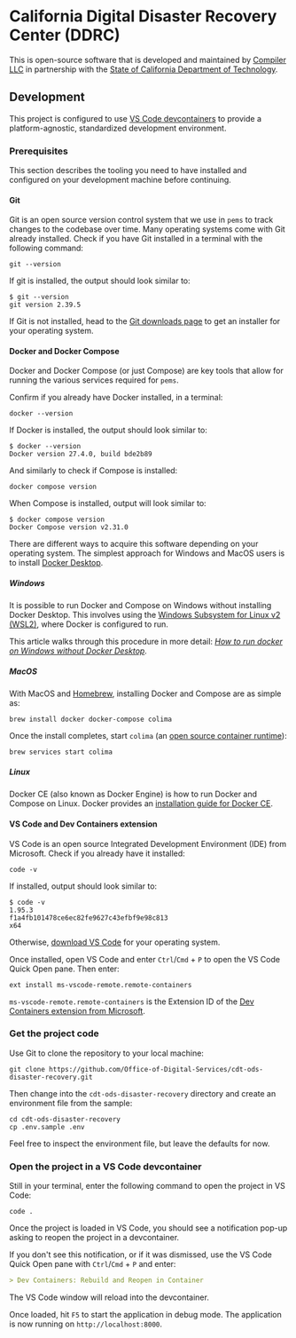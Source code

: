 # California Digital Disaster Recovery Center (DDRC)

This is open-source software that is developed and maintained by [Compiler LLC](https://compiler.la) in partnership with the [State of California Department of Technology](https://cdt.ca.gov).

## Development

This project is configured to use [VS Code devcontainers](https://code.visualstudio.com/docs/devcontainers/containers) to
provide a platform-agnostic, standardized development environment.

### Prerequisites

This section describes the tooling you need to have installed and configured on your development machine before continuing.

#### Git

Git is an open source version control system that we use in `pems` to track changes to the codebase over time. Many operating
systems come with Git already installed. Check if you have Git installed in a terminal with the following command:

```shell
git --version
```

If git is installed, the output should look similar to:

```console
$ git --version
git version 2.39.5
```

If Git is not installed, head to the [Git downloads page](https://git-scm.com/downloads) to get an installer for your operating
system.

#### Docker and Docker Compose

Docker and Docker Compose (or just Compose) are key tools that allow for running the various services required for `pems`.

Confirm if you already have Docker installed, in a terminal:

```shell
docker --version
```

If Docker is installed, the output should look similar to:

```console
$ docker --version
Docker version 27.4.0, build bde2b89
```

And similarly to check if Compose is installed:

```shell
docker compose version
```

When Compose is installed, output will look similar to:

```console
$ docker compose version
Docker Compose version v2.31.0
```

There are different ways to acquire this software depending on your operating system. The simplest approach for Windows and
MacOS users is to install [Docker Desktop](https://docs.docker.com/desktop/).

##### Windows

It is possible to run Docker and Compose on Windows without installing Docker Desktop. This involves using the [Windows Subsystem
for Linux v2 (WSL2)](https://learn.microsoft.com/en-us/windows/wsl/install#step-2-update-to-wsl-2), where Docker is configured
to run.

This article walks through this procedure in more detail:
[_How to run docker on Windows without Docker Desktop_](https://dev.to/_nicolas_louis_/how-to-run-docker-on-windows-without-docker-desktop-hik).

##### MacOS

With MacOS and [Homebrew](https://brew.sh/), installing Docker and Compose are as simple as:

```shell
brew install docker docker-compose colima
```

Once the install completes, start `colima` (an [open source container runtime](https://github.com/abiosoft/colima)):

```shell
brew services start colima
```

##### Linux

Docker CE (also known as Docker Engine) is how to run Docker and Compose on Linux. Docker provides an
[installation guide for Docker CE](https://docs.docker.com/engine/install/).

#### VS Code and Dev Containers extension

VS Code is an open source Integrated Development Environment (IDE) from Microsoft. Check if you already have it installed:

```shell
code -v
```

If installed, output should look similar to:

```console
$ code -v
1.95.3
f1a4fb101478ce6ec82fe9627c43efbf9e98c813
x64
```

Otherwise, [download VS Code](https://code.visualstudio.com/download) for your operating system.

Once installed, open VS Code and enter `Ctrl`/`Cmd` + `P` to open the VS Code Quick Open pane. Then enter:

```console
ext install ms-vscode-remote.remote-containers
```

`ms-vscode-remote.remote-containers` is the Extension ID of the
[Dev Containers extension from Microsoft](https://marketplace.visualstudio.com/items?itemName=ms-vscode-remote.remote-containers).

### Get the project code

Use Git to clone the repository to your local machine:

```shell
git clone https://github.com/Office-of-Digital-Services/cdt-ods-disaster-recovery.git
```

Then change into the `cdt-ods-disaster-recovery` directory and create an environment file from the sample:

```shell
cd cdt-ods-disaster-recovery
cp .env.sample .env
```

Feel free to inspect the environment file, but leave the defaults for now.

### Open the project in a VS Code devcontainer

Still in your terminal, enter the following command to open the project in VS Code:

```shell
code .
```

Once the project is loaded in VS Code, you should see a notification pop-up asking to reopen the project in a devcontainer.

If you don't see this notification, or if it was dismissed, use the VS Code Quick Open pane with `Ctrl`/`Cmd` + `P` and enter:

```md
> Dev Containers: Rebuild and Reopen in Container
```

The VS Code window will reload into the devcontainer.

Once loaded, hit `F5` to start the application in debug mode. The application is now running on `http://localhost:8000`.
